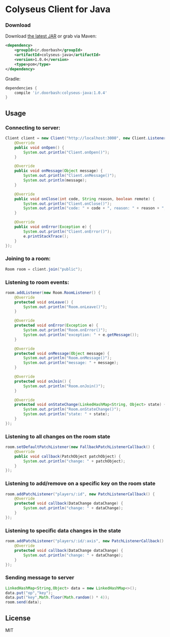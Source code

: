 # Colyseus Client for Java

### Download

Download [the latest JAR](https://dl.bintray.com/doorbash/ColyseusJavaClient/ir/doorbash/colyseus-java/1.0.4/colyseus-java-1.0.4.jar) or grab via Maven:

```xml
<dependency>
    <groupId>ir.doorbash</groupId>
    <artifactId>colyseus-java</artifactId>
    <version>1.0.4</version>
    <type>pom</type>
</dependency>
```

Gradle: 
```groovy
dependencies {
    compile 'ir.doorbash:colyseus-java:1.0.4'
}
```

## Usage

### Connecting to server:

```java
Client client = new Client("http://localhost:3000", new Client.Listener() {
    @Override
    public void onOpen() {
        System.out.println("Client.onOpen()");
    }

    @Override
    public void onMessage(Object message) {
        System.out.println("Client.onMessage()");
        System.out.println(message);
    }

    @Override
    public void onClose(int code, String reason, boolean remote) {
        System.out.println("Client.onClose()");
        System.out.println("code: " + code + ", reason: " + reason + ", remote: " + remote);
    }

    @Override
    public void onError(Exception e) {
        System.out.println("Client.onError()");
        e.printStackTrace();
    }
});
```

### Joining to a room:

```java
Room room = client.join("public");
```
### Listening to room events:

```java
room.addListener(new Room.RoomListener() {
    @Override
    protected void onLeave() {
        System.out.println("Room.onLeave()");
    }

    @Override
    protected void onError(Exception e) {
        System.out.println("Room.onError()");
        System.out.println("exception: " + e.getMessage());
    }

    @Override
    protected void onMessage(Object message) {
        System.out.println("Room.onMessage()");
        System.out.println("message: " + message);
    }

    @Override
    protected void onJoin() {
        System.out.println("Room.onJoin()");
    }

    @Override
    protected void onStateChange(LinkedHashMap<String, Object> state) {
        System.out.println("Room.onStateChange()");
        System.out.println("state: " + state);
    }
});
```
### Listening to all changes on the room state

```java
room.setDefaultPatchListener(new FallbackPatchListenerCallback() {
    @Override
    public void callback(PatchObject patchObject) {
        System.out.println("change: " + patchObject);
    }
});
```
### Listening to add/remove on a specific key on the room state

```java
room.addPatchListener("players/:id", new PatchListenerCallback() {
    @Override
    protected void callback(DataChange dataChange) {
        System.out.println("change: " + dataChange);
    }
});
```

### Listening to specific data changes in the state

```java
room.addPatchListener("players/:id/:axis", new PatchListenerCallback() {
    @Override
    protected void callback(DataChange dataChange) {
        System.out.println("change: " + dataChange);
    }
});
```

### Sending message to server

```java
LinkedHashMap<String,Object> data = new LinkedHashMap<>();
data.put("op","key");
data.put("key",Math.floor(Math.random() * 4));
room.send(data);
```

## License

MIT
